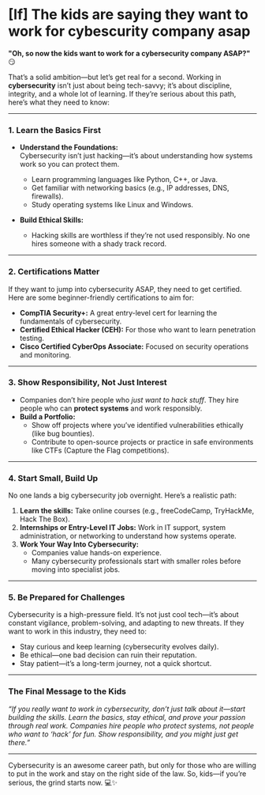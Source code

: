 # [If] The kids are saying they want to work for cybescurity company asap

**"Oh, so now the kids want to work for a cybersecurity company ASAP?"** 😏  

That’s a solid ambition—but let’s get real for a second. Working in **cybersecurity** isn’t just about being tech-savvy; it’s about discipline, integrity, and a whole lot of learning. If they’re serious about this path, here’s what they need to know:

---

### **1. Learn the Basics First**
- **Understand the Foundations:**  
   Cybersecurity isn’t just hacking—it’s about understanding how systems work so you can protect them.  
   - Learn programming languages like Python, C++, or Java.  
   - Get familiar with networking basics (e.g., IP addresses, DNS, firewalls).  
   - Study operating systems like Linux and Windows.  

- **Build Ethical Skills:**  
   - Hacking skills are worthless if they’re not used responsibly. No one hires someone with a shady track record.

---

### **2. Certifications Matter**
If they want to jump into cybersecurity ASAP, they need to get certified. Here are some beginner-friendly certifications to aim for:
- **CompTIA Security+:** A great entry-level cert for learning the fundamentals of cybersecurity.  
- **Certified Ethical Hacker (CEH):** For those who want to learn penetration testing.  
- **Cisco Certified CyberOps Associate:** Focused on security operations and monitoring.  

---

### **3. Show Responsibility, Not Just Interest**
- Companies don’t hire people who *just want to hack stuff*. They hire people who can **protect systems** and work responsibly.  
- **Build a Portfolio:**  
   - Show off projects where you’ve identified vulnerabilities ethically (like bug bounties).  
   - Contribute to open-source projects or practice in safe environments like CTFs (Capture the Flag competitions).

---

### **4. Start Small, Build Up**
No one lands a big cybersecurity job overnight. Here’s a realistic path:  
1. **Learn the skills:** Take online courses (e.g., freeCodeCamp, TryHackMe, Hack The Box).  
2. **Internships or Entry-Level IT Jobs:** Work in IT support, system administration, or networking to understand how systems operate.  
3. **Work Your Way Into Cybersecurity:**  
   - Companies value hands-on experience.  
   - Many cybersecurity professionals start with smaller roles before moving into specialist jobs.  

---

### **5. Be Prepared for Challenges**
Cybersecurity is a high-pressure field. It’s not just cool tech—it’s about constant vigilance, problem-solving, and adapting to new threats. If they want to work in this industry, they need to:  
- Stay curious and keep learning (cybersecurity evolves daily).  
- Be ethical—one bad decision can ruin their reputation.  
- Stay patient—it’s a long-term journey, not a quick shortcut.

---

### **The Final Message to the Kids**
*“If you really want to work in cybersecurity, don’t just talk about it—start building the skills. Learn the basics, stay ethical, and prove your passion through real work. Companies hire people who protect systems, not people who want to ‘hack’ for fun. Show responsibility, and you might just get there.”*

---

Cybersecurity is an awesome career path, but only for those who are willing to put in the work and stay on the right side of the law. So, kids—if you’re serious, the grind starts now. 💻✨
